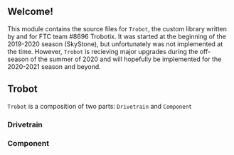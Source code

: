 ## Welcome!

This module contains the source files for `Trobot`, the custom library written by and for FTC team
#8696 Trobotix. It was started at the beginning of the 2019-2020 season (SkyStone), but unfortunately
was not implemented at the time. However, `Trobot` is recieving major upgrades during the off-season
of the summer of 2020 and will hopefully be implemented for the 2020-2021 season and beyond.

## Trobot

`Trobot` is a composition of two parts: `Drivetrain` and `Component`

### Drivetrain


### Component
